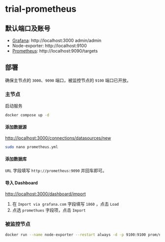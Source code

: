 # trial-prometheus

## 默认端口及账号

- [Grafana](https://grafana.com/docs/grafana/latest/setup-grafana/installation/docker/): http://localhost:3000 admin/admin
- Node-exporter: http://localhost:9100
- [Prometheus](https://prometheus.io/docs/prometheus/latest/installation/#using-docker): http://localhost:9090/targets

## 部署

确保主节点的 `3000`、`9090` 端口，被监控节点的 `9100` 端口已开放。

### 主节点

启动服务

```bash
docker compose up -d
```

#### 添加数据源

[http://localhost:3000/connections/datasources/new](http://localhost:3000/connections/datasources/new)

```bash
sudo nano prometheus.yml
```

#### 添加数据库

`URL` 字段填写 `http://prometheus:9090` 并回车即可。

#### 导入 Dashboard

[http://localhost:3000/dashboard/import](http://localhost:3000/dashboard/import)

1. 在 `Import via grafana.com` 字段填写 `1860` ，点击 `Load`
1. 点选 `promethues` 字段项，点击 `Import`

### 被监控节点

```bash
docker run --name node-exporter --restart always -d -p 9100:9100 prom/node-exporter
```
